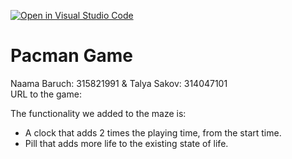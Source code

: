 [![Open in Visual Studio Code](https://classroom.github.com/assets/open-in-vscode-c66648af7eb3fe8bc4f294546bfd86ef473780cde1dea487d3c4ff354943c9ae.svg)](https://classroom.github.com/online_ide?assignment_repo_id=7802571&assignment_repo_type=AssignmentRepo)
# Pacman Game

Naama Baruch: 315821991 & Talya Sakov: 314047101  
URL to the game:

The functionality we added to the maze is:
- A clock that adds 2 times the playing time, from the start time.
- Pill that adds more life to the existing state of life.


 
 

